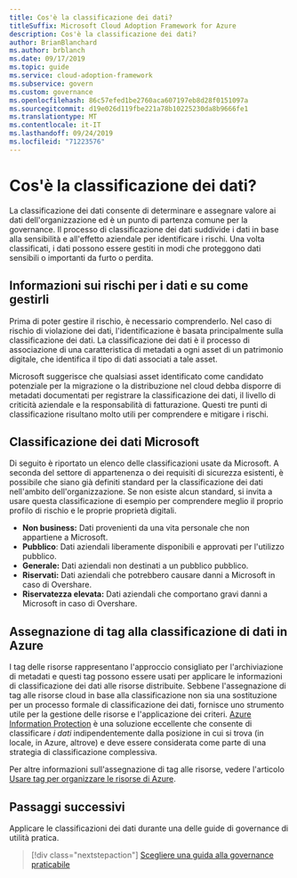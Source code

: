 ```yaml
---
title: Cos'è la classificazione dei dati?
titleSuffix: Microsoft Cloud Adoption Framework for Azure
description: Cos'è la classificazione dei dati?
author: BrianBlanchard
ms.author: brblanch
ms.date: 09/17/2019
ms.topic: guide
ms.service: cloud-adoption-framework
ms.subservice: govern
ms.custom: governance
ms.openlocfilehash: 86c57efed1be2760aca607197eb8d28f0151097a
ms.sourcegitcommit: d19e026d119fbe221a78b10225230da8b9666fe1
ms.translationtype: MT
ms.contentlocale: it-IT
ms.lasthandoff: 09/24/2019
ms.locfileid: "71223576"
---
```

<!-- markdownlint-disable MD026 -->

# <a name="what-is-data-classification"></a>Cos'è la classificazione dei dati?

La classificazione dei dati consente di determinare e assegnare valore ai dati dell'organizzazione ed è un punto di partenza comune per la governance. Il processo di classificazione dei dati suddivide i dati in base alla sensibilità e all'effetto aziendale per identificare i rischi. Una volta classificati, i dati possono essere gestiti in modi che proteggono dati sensibili o importanti da furto o perdita.

## <a name="understand-data-risks-then-manage-them"></a>Informazioni sui rischi per i dati e su come gestirli

Prima di poter gestire il rischio, è necessario comprenderlo. Nel caso di rischio di violazione dei dati, l'identificazione è basata principalmente sulla classificazione dei dati. La classificazione dei dati è il processo di associazione di una caratteristica di metadati a ogni asset di un patrimonio digitale, che identifica il tipo di dati associati a tale asset.

Microsoft suggerisce che qualsiasi asset identificato come candidato potenziale per la migrazione o la distribuzione nel cloud debba disporre di metadati documentati per registrare la classificazione dei dati, il livello di criticità aziendale e la responsabilità di fatturazione. Questi tre punti di classificazione risultano molto utili per comprendere e mitigare i rischi.

## <a name="microsofts-data-classification"></a>Classificazione dei dati Microsoft

Di seguito è riportato un elenco delle classificazioni usate da Microsoft. A seconda del settore di appartenenza o dei requisiti di sicurezza esistenti, è possibile che siano già definiti standard per la classificazione dei dati nell'ambito dell'organizzazione. Se non esiste alcun standard, si invita a usare questa classificazione di esempio per comprendere meglio il proprio profilo di rischio e le proprie proprietà digitali.

- **Non business:** Dati provenienti da una vita personale che non appartiene a Microsoft.
- **Pubblico**: Dati aziendali liberamente disponibili e approvati per l'utilizzo pubblico.
- **Generale:** Dati aziendali non destinati a un pubblico pubblico.
- **Riservati:** Dati aziendali che potrebbero causare danni a Microsoft in caso di Overshare.
- **Riservatezza elevata:** Dati aziendali che comportano gravi danni a Microsoft in caso di Overshare.

## <a name="tagging-data-classification-in-azure"></a>Assegnazione di tag alla classificazione di dati in Azure

I tag delle risorse rappresentano l'approccio consigliato per l'archiviazione di metadati e questi tag possono essere usati per applicare le informazioni di classificazione dei dati alle risorse distribuite. Sebbene l'assegnazione di tag alle risorse cloud in base alla classificazione non sia una sostituzione per un processo formale di classificazione dei dati, fornisce uno strumento utile per la gestione delle risorse e l'applicazione dei criteri. [Azure Information Protection](https://docs.microsoft.com/azure/information-protection/what-is-information-protection) è una soluzione eccellente che consente di classificare _i dati_ indipendentemente dalla posizione in cui si trova (in locale, in Azure, altrove) e deve essere considerata come parte di una strategia di classificazione complessiva.

Per altre informazioni sull'assegnazione di tag alle risorse, vedere l'articolo [Usare tag per organizzare le risorse di Azure](https://docs.microsoft.com/azure/azure-resource-manager/resource-group-using-tags).

## <a name="next-steps"></a>Passaggi successivi

Applicare le classificazioni dei dati durante una delle guide di governance di utilità pratica.

> [!div class="nextstepaction"]
> [Scegliere una guida alla governance praticabile](../guides/index.md)
